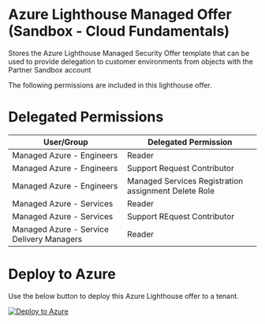 # Azure Lighthouse Managed Offer (Sandbox - Cloud Fundamentals)
Stores the Azure Lighthouse Managed Security Offer template that can be used to provide delegation to customer environments from objects with the Partner Sandbox account

The following permissions are included in this lighthouse offer.

# Delegated Permissions

| User/Group                                | Delegated Permission                                 |
| ----------                                | --------------------                                 |
| Managed Azure - Engineers                 | Reader                                               |
| Managed Azure - Engineers                 | Support Request Contributor                          |
| Managed Azure - Engineers                 | Managed Services Registration assignment Delete Role |
| Managed Azure - Services                  | Reader                                               |
| Managed Azure - Services                  | Support REquest Contributor                          |
| Managed Azure - Service Delivery Managers | Reader                                               |

# Deploy to Azure 

Use the below button to deploy this Azure Lighthouse offer to a tenant.

[![Deploy to Azure](https://aka.ms/deploytoazurebutton)](https://portal.azure.com/#create/Microsoft.Template/uri/https%3A%2F%2Fraw.githubusercontent.com%2FSoftcatMS%2Fazure-lighthouse-managedoffer-sandbox-cloudfundamentals%2Fmain%2Fsandbox-cloudfundamentals-lighthouse-offer-nopim.json)
